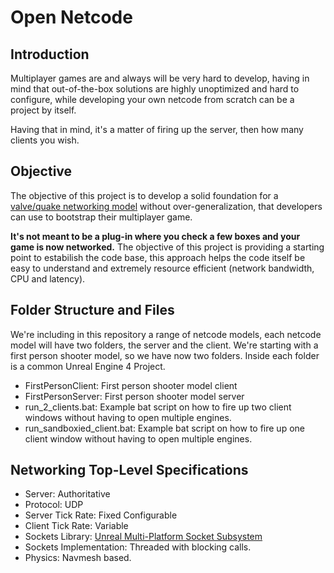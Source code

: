 Open Netcode
======

Introduction
------
Multiplayer games are and always will be very hard to develop, having in mind that out-of-the-box solutions are highly unoptimized and hard to configure, while developing your own netcode from scratch can be a project by itself.

Having that in mind, it's a matter of firing up the server, then how many clients you wish.

Objective
------
The objective of this project is to develop a solid foundation for a [valve/quake networking model](https://developer.valvesoftware.com/wiki/Source_Multiplayer_Networking) without over-generalization, that developers can use to bootstrap their multiplayer game.

**It's not meant to be a plug-in where you check a few boxes and your game is now networked.** The objective of this project is providing a starting point to estabilish the code base, this approach helps the code itself be easy to understand and extremely resource efficient (network bandwidth, CPU and latency).

Folder Structure and Files
------
We're including in this repository a range of netcode models, each netcode model will have two folders, the server and the client. We're starting with a first person shooter model, so we have now two folders. Inside each folder is a common Unreal Engine 4 Project.
- FirstPersonClient: First person shooter model client
- FirstPersonServer: First person shooter model server
- run_2_clients.bat: Example bat script on how to fire up two client windows without having to open multiple engines.
- run_sandboxied_client.bat: Example bat script on how to fire up one client window without having to open multiple engines.

Networking  Top-Level Specifications
------
- Server: Authoritative
- Protocol: UDP
- Server Tick Rate: Fixed Configurable
- Client Tick Rate: Variable
- Sockets Library: [Unreal Multi-Platform Socket Subsystem](https://api.unrealengine.com/INT/API/Runtime/Sockets/ISocketSubsystem/index.html)
- Sockets Implementation: Threaded with blocking calls.
- Physics: Navmesh based.

